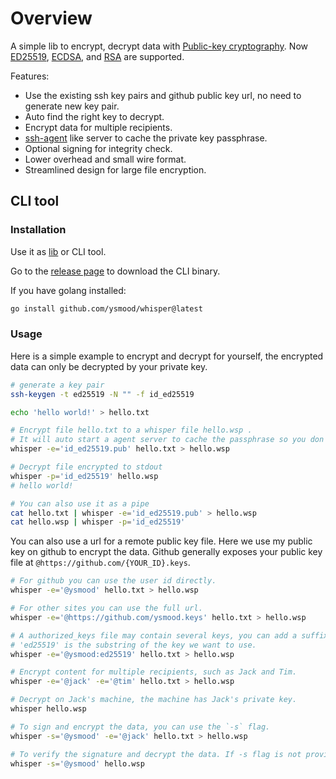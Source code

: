 # Overview

A simple lib to encrypt, decrypt data with [Public-key cryptography](https://en.wikipedia.org/wiki/Public-key_cryptography).
Now [ED25519](https://en.wikipedia.org/wiki/EdDSA#Ed25519), [ECDSA](https://en.wikipedia.org/wiki/Elliptic_Curve_Digital_Signature_Algorithm),
and [RSA](<https://en.wikipedia.org/wiki/RSA_(cryptosystem)>) are supported.

Features:

- Use the existing ssh key pairs and github public key url, no need to generate new key pair.
- Auto find the right key to decrypt.
- Encrypt data for multiple recipients.
- [ssh-agent](https://en.wikipedia.org/wiki/Ssh-agent) like server to cache the private key passphrase.
- Optional signing for integrity check.
- Lower overhead and small wire format.
- Streamlined design for large file encryption.

## CLI tool

### Installation

Use it as [lib](https://pkg.go.dev/github.com/ysmood/whisper/lib) or CLI tool.

Go to the [release page](https://github.com/ysmood/whisper/releases) to download the CLI binary.

If you have golang installed:

```bash
go install github.com/ysmood/whisper@latest
```

### Usage

Here is a simple example to encrypt and decrypt for yourself, the encrypted data can only be decrypted by your private key.

```bash
# generate a key pair
ssh-keygen -t ed25519 -N "" -f id_ed25519

echo 'hello world!' > hello.txt

# Encrypt file hello.txt to a whisper file hello.wsp .
# It will auto start a agent server to cache the passphrase so you don't have to retype it.
whisper -e='id_ed25519.pub' hello.txt > hello.wsp

# Decrypt file encrypted to stdout
whisper -p='id_ed25519' hello.wsp
# hello world!

# You can also use it as a pipe
cat hello.txt | whisper -e='id_ed25519.pub' > hello.wsp
cat hello.wsp | whisper -p='id_ed25519'
```

You can also use a url for a remote public key file.
Here we use my public key on github to encrypt the data.
Github generally exposes your public key file at `@https://github.com/{YOUR_ID}.keys`.

```bash
# For github you can use the user id directly.
whisper -e='@ysmood' hello.txt > hello.wsp

# For other sites you can use the full url.
whisper -e='@https://github.com/ysmood.keys' hello.txt > hello.wsp

# A authorized_keys file may contain several keys, you can add a suffix to select a specific key to encrypt.
# 'ed25519' is the substring of the key we want to use.
whisper -e='@ysmood:ed25519' hello.txt > hello.wsp

# Encrypt content for multiple recipients, such as Jack and Tim.
whisper -e='@jack' -e='@tim' hello.txt > hello.wsp

# Decrypt on Jack's machine, the machine has Jack's private key.
whisper hello.wsp

# To sign and encrypt the data, you can use the `-s` flag.
whisper -s='@ysmood' -e='@jack' hello.txt > hello.wsp

# To verify the signature and decrypt the data. If -s flag is not provided, it will only decrypt the data.
whisper -s='@ysmood' hello.wsp
```
